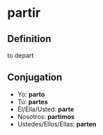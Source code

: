 # partir

## Definition
to depart

## Conjugation

- Yo: **parto**
- Tú: **partes**
- Él/Ella/Usted: **parte**
- Nosotros: **partimos**
- Ustedes/Ellos/Ellas: **parten**